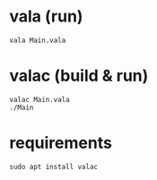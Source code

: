 # vala (run)
`vala Main.vala`  

# valac (build & run)
`valac Main.vala`  
`./Main`  

# requirements
`sudo apt install valac`  